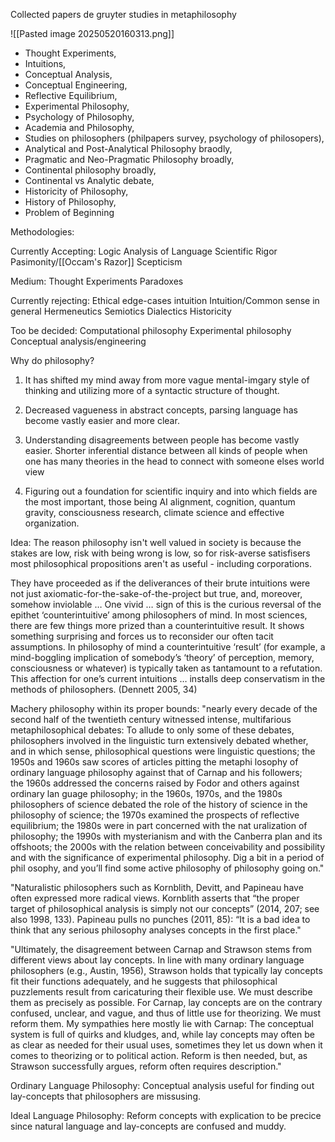 
Collected papers de gruyter studies in metaphilosophy

![[Pasted image 20250520160313.png]]






- Thought Experiments,
- Intuitions,
- Conceptual Analysis,
- Conceptual Engineering,
- Reflective Equilibrium,
- Experimental Philosophy,
- Psychology of Philosophy,
- Academia and Philosophy,
- Studies on philosophers (philpapers survey, psychology of philosopers),
- Analytical and Post-Analytical Philosophy braodly,
- Pragmatic and Neo-Pragmatic Philosophy broadly,
- Continental philosophy broadly,
- Continental vs Analytic debate,
- Historicity of Philosophy,
- History of Philosophy,
- Problem of Beginning

Methodologies:


Currently Accepting:
Logic
Analysis of Language
Scientific Rigor
Pasimonity/[[Occam's Razor]]
Scepticism

Medium:
Thought Experiments
Paradoxes

Currently rejecting:
Ethical edge-cases intuition
Intuition/Common sense in general
Hermeneutics
Semiotics
Dialectics
Historicity

Too be decided:
Computational philosophy
Experimental philosophy
Conceptual analysis/engineering



Why do philosophy?

1. It has shifted my mind away from more vague mental-imgary style of thinking and utilizing more of a syntactic structure of thought. 

2. Decreased vagueness in abstract concepts, parsing language has become vastly easier and more clear.

3. Understanding disagreements between people has become vastly easier. Shorter inferential distance between all kinds of people when one has many theories in the head to connect with someone elses world view

4. Figuring out a foundation for scientific inquiry and into which fields are the most important, those being AI alignment, cognition, quantum gravity, consciousness research, climate science and effective organization. 



Idea: The reason philosophy isn't well valued in society is because the stakes are low, risk with being wrong is low, so for risk-averse satisfisers most philosophical propositions aren't as useful - including corporations. 



They have proceeded as if the deliverances of their brute intuitions were not just axiomatic-for-the-sake-of-the-project but true, and, moreover, somehow inviolable … One vivid … sign of this is the curious reversal of the epithet ‘counterintuitive’ among philosophers of mind. In most sciences, there are few things more prized than a counterintuitive result. It shows something surprising and forces us to reconsider our often tacit assumptions. In philosophy of mind a counterintuitive ‘result’ (for example, a mind-boggling implication of somebody’s ‘theory’ of perception, memory, consciousness or whatever) is typically taken as tantamount to a refutation. This affection for one’s current intuitions … installs deep conservatism in the methods of philosophers. (Dennett 2005, 34)



Machery philosophy within its proper bounds:
"nearly every decade of the second half of the twentieth century witnessed intense, multifarious metaphilosophical debates: To allude to only some of these debates, philosophers involved in the linguistic turn extensively debated whether, and in which sense, philosophical questions were linguistic questions; the 1950s and 1960s saw scores of articles pitting the metaphi losophy of ordinary language philosophy against that of Carnap and his followers; the 1960s addressed the concerns raised by Fodor and others against ordinary lan guage philosophy; in the 1960s, 1970s, and the 1980s philosophers of science debated the role of the history of science in the philosophy of science; the 1970s examined the prospects of reflective equilibrium; the 1980s were in part concerned with the nat uralization of philosophy; the 1990s with mysterianism and with the Canberra plan and its offshoots; the 2000s with the relation between conceivability and possibility and with the significance of experimental philosophy. Dig a bit in a period of phil osophy, and you’ll find some active philosophy of philosophy going on."

"Naturalistic philosophers such as Kornblith, Devitt, and Papineau have often expressed more radical views. Kornblith asserts that “the proper target of philosophical analysis is simply not our concepts” (2014, 207; see also 1998, 133). Papineau pulls no punches (2011, 85): “It is a bad idea to think that any serious philosophy analyses concepts in the first place."


"Ultimately, the disagreement between Carnap and Strawson stems from different views about lay concepts. In line with many ordinary language philosophers (e.g., Austin, 1956), Strawson holds that typically lay concepts fit their functions adequately, and he suggests that philosophical puzzlements result from caricaturing their flexible use. We must describe them as precisely as possible. For Carnap, lay concepts are on the contrary confused, unclear, and vague, and thus of little use for theorizing. We must reform them. My sympathies here mostly lie with Carnap: The conceptual system is full of quirks and kludges, and, while lay concepts may often be as clear as needed for their usual uses, sometimes they let us down when it comes to theorizing or to political action. Reform is then needed, but, as Strawson successfully argues, reform often requires description."


Ordinary Language Philosophy: Conceptual analysis useful for finding out lay-concepts that philosophers are missusing.

Ideal Language Philosophy: Reform concepts with explication to be precice since natural language and lay-concepts are confused and muddy.


